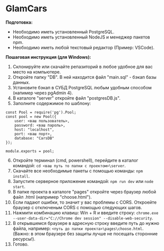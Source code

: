 # GlamCars
**Подготовка:**
- Необходимо иметь установленный PostgreSQL.
- Необходимо иметь установленный NodeJS и менеджер пакетов npm.
- Необходимо иметь любой текстовый редактор (Пример: VSCode).

**Пошаговая инструкция (для Windows):**
1. Склонируйте или скачайте репазиторий в любое удобное для вас место на компьютере.
2. Откройте папку "DB". В ней находится файл "main.sql" - бэкап базы данных.
3. Установите бэкап в СУБД PostgreSQL любым удобным способом (напимер через pgAdmin 4).
4. В каталоге "server" откройте файл "postgresDB.js".
5. Заполните содержимое по шаблону:
```
const Pool = require('pg').Pool;
const pool = new Pool({
	user: <ваш пользователь>,
	password: <ваш пароль>,
	host: "localhost",
	port: <ваш порт>,
	database: "CarsDB"
});

module.exports = pool;
```
6. Откройте терминал (cmd, powershell), перейдите в каталог командой: ```cd <ваш путь то папки с проектом>\server```.
7. Скачайте все необходимые пакеты с помощью команды: ```npm install```.
8. Запустите серверное приложение командой: ```npm run dev``` или ```node start```.
9. В папке проекта в каталоге "pages" откройте через браузер любой файл .html (например "choose.html").
10. Если падают ошибки, то значит у вас проблемы с CORS. Откроейте браузер с отключеным CORS с помощью следующих шагов.
11. Нажмити комбинацию клавиш: Win + R и введите строку: ```chrome.exe --user-data-dir="C://Chrome dev session" --disable-web-security```.
12. В открывшемся браузере в адресную строку введите путь до нужно файла, например: ```<путь до папки проекта>\pages\choose.html```. (Важно: в этом браузере без защиты лучше не посещать сторонние ресурсы!).
13. Готово.
